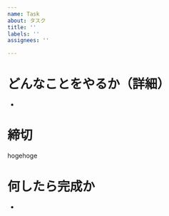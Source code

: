 ```yaml
---
name: Task
about: タスク
title: ''
labels: ''
assignees: ''

---
```


# どんなことをやるか（詳細）
- 

# 締切
hogehoge

# 何したら完成か
- 

